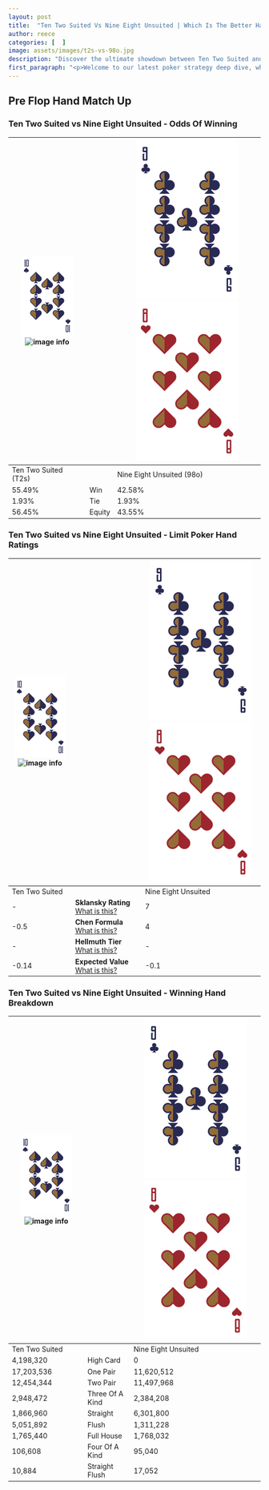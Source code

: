 ```yaml
---
layout: post
title:  "Ten Two Suited Vs Nine Eight Unsuited | Which Is The Better Hand In Poker? A Complete Guide"
author: reece
categories: [  ]
image: assets/images/t2s-vs-98o.jpg
description: "Discover the ultimate showdown between Ten Two Suited and Nine Eight Unsuited in poker! Uncover the odds, strategies, and scenarios where one hand triumphs over the other. Get ready to up your poker game with this thrilling analysis."
first_paragraph: "<p>Welcome to our latest poker strategy deep dive, where we're pitting two distinct hands against each other in a high-stakes showdown: Ten Two Suited vs Nine Eight Unsuited.</p><p>In the dynamic world of poker, every decision counts, and knowing which hand holds the upper hand is key to your success at the table.</p><p>In this article, we'll dissect these two hands, explore the scenarios where one dominates the other, and equip you with the knowledge to make strategic choices that can tip the odds in your favor.</p><p>Get ready to unravel the intriguing dynamics of these poker hands and elevate your game to new heights.</p>"
---
```




[comment]: # (sp0)

## Pre Flop Hand Match Up

<div class="table hand-ratings" markdown="1"> 



### Ten Two Suited vs Nine Eight Unsuited - Odds Of Winning


    
| ![image info](assets/images/hand1/T.png) ![image info](assets/images/hand1/2s.png) |  | ![image info](assets/images/hand2/9.png) ![image info](assets/images/hand2/8o.png) |
| -------- | -------- | -------- |
| Ten Two Suited (T2s) |  | Nine Eight Unsuited (98o) |
| 55.49% | Win | 42.58% |
| 1.93% | Tie | 1.93% |
| 56.45% | Equity | 43.55% |




[comment]: # (sp1)



### Ten Two Suited vs Nine Eight Unsuited - Limit Poker Hand Ratings


    
| ![image info](assets/images/hand1/T.png) ![image info](assets/images/hand1/2s.png) |  | ![image info](assets/images/hand2/9.png) ![image info](assets/images/hand2/8o.png) |
| -------- | -------- | -------- |
| Ten Two Suited |  | Nine Eight Unsuited |
| - | **Sklansky Rating** [What is this?](/sklansky-rating-explained) | 7 |
| -0.5 | **Chen Formula** [What is this?](/chen-formula-explained) | 4 |
| - | **Hellmuth Tier** [What is this?](/Hellmuth-tier-explained) | - |
| -0.14 | **Expected Value** [What is this?](/expected-value-explained) | -0.1 |




[comment]: # (sp2)



### Ten Two Suited vs Nine Eight Unsuited - Winning Hand Breakdown


    
| ![image info](assets/images/hand1/T.png) ![image info](assets/images/hand1/2s.png) |  | ![image info](assets/images/hand2/9.png) ![image info](assets/images/hand2/8o.png) |
| -------- | -------- | -------- |
| Ten Two Suited |  | Nine Eight Unsuited |
| 4,198,320 | High Card | 0 |
| 17,203,536 | One Pair | 11,620,512 |
| 12,454,344 | Two Pair | 11,497,968 |
| 2,948,472 | Three Of A Kind | 2,384,208 |
| 1,866,960 | Straight | 6,301,800 |
| 5,051,892 | Flush | 1,311,228 |
| 1,765,440 | Full House | 1,768,032 |
| 106,608 | Four Of A Kind | 95,040 |
| 10,884 | Straight Flush | 17,052 |




[comment]: # (sp3)



</div>

[comment]: # (sp4)



[comment]: # (sp5)

